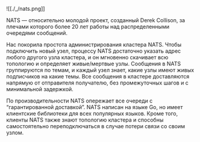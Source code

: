 ![[./_/nats.png]]

NATS — относительно молодой проект, созданный Derek Collison, за плечами которого более 20 лет работы над распределенными очередями сообщений.

Нас покорила простота администрирования кластера NATS. Чтобы подключить новый узел, процессу NATS достаточно указать адрес любого другого узла кластера, и он мгновенно скачивает всю топологию и определяет живые/мертвые узлы. Сообщения в NATS группируются по темам, и каждый узел знает, какие узлы имеют живых подписчиков на какие темы. Все сообщения в кластере доставляются напрямую от отправителя получателю, без промежуточных шагов и с минимальной задержкой.

По производительности NATS опережает все очереди с “гарантированной доставкой”. NATS написан на языке Go, но имеет клиентские библиотеки для всех популярных языков. Кроме того, клиенты NATS также знают топологию кластера и способны самостоятельно переподключаться в случае потери связи со своим узлом.